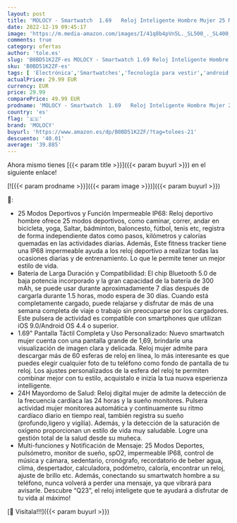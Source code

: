 ```yaml
---
layout: post
title: 'MOLOCY - Smartwatch  1.69   Reloj Inteligente Hombre Mujer 25 Modos Deportes Pulsera Actividad Impermeable IP68 con Pulsómetro  Monitor de Sueño Podómetro Caloría Notificación de Mensajes para Android iOS'
date: 2022-12-19 09:45:17
image: 'https://m.media-amazon.com/images/I/41q8b4pVn5L._SL500_._SL400_.jpg'
comments: true
category: ofertas
author: 'tole.es'
slug: 'B0BD51K2ZF-es MOLOCY - Smartwatch 1.69 Reloj Inteligente Hombre Mujer 25...'
sku: 'B0BD51K2ZF-es'
tags: [ 'Electrónica','Smartwatches','Tecnología para vestir','android','molocy','🇪🇸', ]
actualPrice: 29.99 EUR
currency: EUR
price: 29.99
comparePrice: 49.99 EUR
prodname: 'MOLOCY - Smartwatch  1.69   Reloj Inteligente Hombre Mujer 25 Modos Deportes Pulsera Actividad Impermeable IP68 con Pulsómetro  Monitor de Sueño Podómetro Caloría Notificación de Mensajes para Android iOS'
country: 'es'
flag: '🇪🇸'
brand: 'MOLOCY'
buyurl: 'https://www.amazon.es/dp/B0BD51K2ZF/?tag=tolees-21'
descuento: '40.01'
average: '39.885'
---
```


Ahora mismo tienes [{{< param title >}}]({{< param buyurl >}}) en el siguiente enlace!

[![{{< param prodname >}}]({{< param image >}})]({{< param buyurl >}})

🔎:

- 25 Modos Deportivos y Función Impermeable IP68: Reloj deportivo hombre ofrece 25 modos deportivos, como caminar, correr, andar en bicicleta, yoga, Saltar, bádminton, baloncesto, fútbol, tenis etc, registra de forma independiente datos como pasos, kilómetros y calorías quemadas en las actividades diarias. Además, Este fitness tracker tiene una IP68 impermeable ayuda a los reloj deportivo a realizar todas las ocasiones diarias y de entrenamiento. Lo que le permite tener un mejor estilo de vida.
- Batería de Larga Duración y Compatibilidad: El chip Bluetooth 5.0 de baja potencia incorporado y la gran capacidad de la batería de 300 mAh, se puede usar durante aproximadamente 7 días después de cargarla durante 1.5 horas, modo espera de 30 días. Cuando está completamente cargado, puede relajarse y disfrutar de más de una semana completa de viaje o trabajo sin preocuparse por los cargadores. Este pulsera de actividad es compatible con smartphones que utilizan iOS 9.0/Android OS 4.4 o superior.
- 1.69" Pantalla Táctil Completa y Uso Personalizado: Nuevo smartwatch mujer cuenta con una pantalla grande de 1,69, brindarle una visualización de imagen clara y delicada. Reloj mujer admite para descargar más de 60 esferas de reloj en línea, lo más interesante es que puedes elegir cualquier foto de tu teléfono como fondo de pantalla de tu reloj. Los ajustes personalizados de la esfera del reloj te permiten combinar mejor con tu estilo, acquistalo e inizia la tua nuova esperienza intelligente.
- 24H Mayordomo de Salud: Reloj digital mujer de admite la detección de la frecuencia cardíaca las 24 horas y la sueño monitores. Pulsera actividad mujer monitorea automática y continuamente su ritmo cardíaco diario en tiempo real, también registra su sueño (profundo,ligero y vigilia). Además, y la detección de la saturación de oxígeno proporcionan un estilo de vida muy saludable. Logre una gestión total de la salud desde su muñeca.
- Multi-funciones y Notificación de Mensaje: 25 Modos Deportes, pulsómetro, monitor de sueño, spO2, impermeable IP68, control de música y cámara, sedentario, cronógrafo, recordatorio de beber agua, clima, despertador, calculadora, podómetro, caloría, encontrar un reloj, ajuste de brillo etc. Además, conectando su smartwatch hombre a su teléfono, nunca volverá a perder una mensaje, ya que vibrará para avisarle. Descubre “Q23”, el reloj inteligete que te ayudará a disfrutar de tu vida al máximo!

[🛒 Visítala!!!]({{< param buyurl >}})
